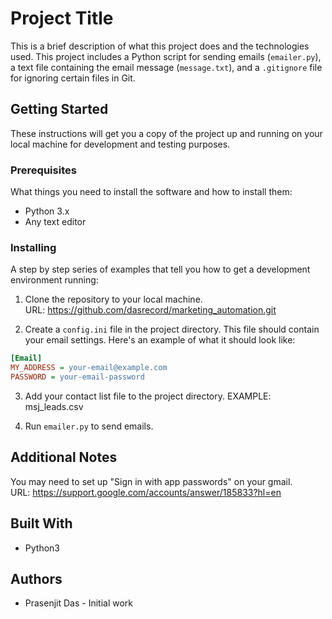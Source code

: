 # Project Title

This is a brief description of what this project does and the technologies used. This project includes a Python script for sending emails (`emailer.py`), a text file containing the email message (`message.txt`), and a `.gitignore` file for ignoring certain files in Git.

## Getting Started

These instructions will get you a copy of the project up and running on your local machine for development and testing purposes.

### Prerequisites

What things you need to install the software and how to install them:

- Python 3.x
- Any text editor

### Installing

A step by step series of examples that tell you how to get a development environment running:

1. Clone the repository to your local machine.  
URL: https://github.com/dasrecord/marketing_automation.git

2. Create a `config.ini` file in the project directory. This file should contain your email settings. Here's an example of what it should look like:

```ini
[Email]
MY_ADDRESS = your-email@example.com
PASSWORD = your-email-password
```
3. Add your contact list file to the project directory.
EXAMPLE: msj_leads.csv

4. Run `emailer.py` to send emails.

## Additional Notes
You may need to set up "Sign in with app passwords" on your gmail.  
URL: https://support.google.com/accounts/answer/185833?hl=en

## Built With

- Python3

## Authors

- Prasenjit Das - Initial work